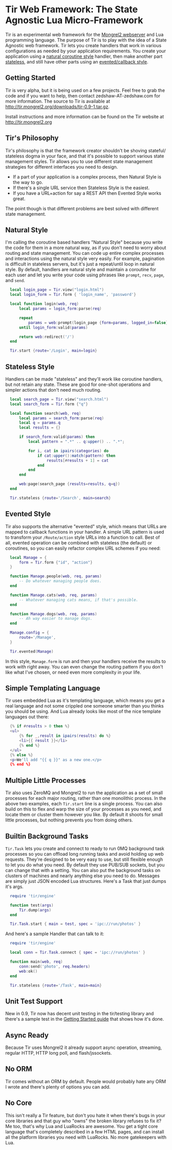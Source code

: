 Tir Web Framework: The State Agnostic Lua Micro-Framework
=========================================================

Tir is an experimental web framework for the [Mongrel2 webserver](http://mongrel2.org/) and Lua
programming language. The purpose of Tir is to play with the idea of a State
Agnostic web framework. Tir lets you create handlers that work in various
configurations as needed by your application requirements. You create your
application using a [natural coroutine style](#natural-style) handler, 
then make another part [stateless](#stateless-style), 
and still have other parts using an [evented/callback style](#evented-style).

Getting Started
---------------

Tir is very alpha, but it is being used on a few projects. Feel free to grab
the code and if you want to help, then contact zedshaw-AT-zedshaw.com for more
information.  The source to Tir is available at
http://tir.mongrel2.org/downloads/tir-0.9-1.tar.gz.

Install instructions and more information can be found on the Tir website at
http://tir.mongrel2.org


Tir's Philosophy
----------------

Tir's philosophy is that the framework creator shouldn't be shoving stateful/
stateless dogma in your face, and that it's possible to support various state
management styles. Tir allows you to use different state management strategies
for different interfaces you need to design.

* If a part of your application is a complex process, then Natural Style is the
  way to go.
* If there's a single URL service then Stateless Style is the easiest.
* If you have a URL+action for say a REST API then Evented Style works great.

The point though is that different problems are best solved with different
state management.

Natural Style
-------------

I'm calling the coroutine based handlers "Natural Style" because you write the
code for them in a more natural way, as if you don't need to worry about
routing and state management. You can code up entire complex processes and
interactions using the natural style very easily. For example, pagination is
difficult in stateless servers, but it's just a repeat/until loop in natural
style.
By default, handlers are natural style and maintain a coroutine for each user
and let you write your code using phrases like `prompt`, `recv`, `page`, and
`send`.

```lua
  local login_page = Tir.view("login.html")
  local login_form = Tir.form { 'login_name', 'password'}

  local function login(web, req)
      local params = login_form:parse(req)

      repeat
          params = web:prompt(login_page {form=params, logged_in=false})
      until login_form:valid(params)

      return web:redirect('/')
  end

  Tir.start {route='/Login', main=login}
```


Stateless Style
---------------

Handlers can be made "stateless" and they'll work like coroutine handlers, but
not retain any state. These are good for one-shot operations and simpler
actions that don't need much routing.

```lua
  local search_page = Tir.view("search.html")
  local search_form = Tir.form {"q"}

  local function search(web, req)
      local params = search_form:parse(req)
      local q = params.q
      local results = {}

      if search_form:valid(params) then
          local pattern = ".*" .. q:upper() .. ".*";

          for i, cat in ipairs(categories) do
              if cat:upper():match(pattern) then
                  results[#results + 1] = cat
              end
          end
      end

      web:page(search_page {results=results, q=q})
  end

  Tir.stateless {route='/Search', main=search}
```

Evented Style
-------------

Tir also supports the alternative "evented" style, which means that URLs are
mapped to callback functions in your handler. A simple URL pattern is used to
transform your `/Route/action` style URLs into a function to call. Best of all,
evented operation can be combined with stateless (the default) or coroutines,
so you can easily refactor complex URL schemes if you need:

```lua
  local Manage = {
      form = Tir.form {"id", "action"}
  }

  function Manage.people(web, req, params)
      -- Do whatever managing people does.
  end

  function Manage.cats(web, req, params)
      -- Whatever managing cats means, if that's possible.
  end

  function Manage.dogs(web, req, params)
      -- Ah way easier to manage dogs.
  end

  Manage.config = {
      route='/Manage',
  }

  Tir.evented(Manage)
```

In this style, `Manage.form` is run and then your handlers receive the results to
work with right away. You can even change the routing pattern if you don't like
what I've chosen, or need even more complexity in your life.

Simple Templating Language
--------------------------

Tir uses embedded Lua as it's templating language, which means you get a real
language and not some crippled one someone smarter than you thinks you should be
using. And Lua already looks like most of the nice template languages out
there:

```lua
  {% if #results > 0 then %}
  <ul>
      {% for _,result in ipairs(results) do %}
      <li>{{ result }}</li>
      {% end %}
  </ul>
  {% else %}
  <p>We'll add "{{ q }}" as a new one.</p>
  {% end %}
```

Multiple Little Processes
-------------------------

Tir also uses ZeroMQ and Mongrel2 to run the application as a set of small
processes for each major routing, rather than one monolithic process. In the
above two examples, each `Tir.start` line is a single process.
You can also build on this to flex and warp the size of your processes as you
need, and locate them or cluster them however you like. By default it shoots
for small little processes, but nothing prevents you from doing others.

Builtin Background Tasks
------------------------

`Tir.Task` lets you create and connect to ready to run 0MQ background task
processes so you can offload long running tasks and avoid holding up web
requests. They're designed to be very easy to use, but still flexible enough to
let you do what you need. By default they use PUB/SUB sockets, but you can
change that with a setting. You can also put the background tasks on clusters
of machines and nearly anything else you need to do. Messages are simply just
JSON encoded Lua structures.
Here's a Task that just dumps it's args.

```lua
  require 'tir/engine'

  function test(args)
      Tir.dump(args)
  end

  Tir.Task.start { main = test, spec = 'ipc://run/photos' }
```

And here's a sample Handler that can talk to it:

```lua
  require 'tir/engine'

  local conn = Tir.Task.connect { spec = 'ipc://run/photos' }

  function main(web, req)
      conn:send('photo', req.headers)
      web:ok()
  end

  Tir.stateless {route='/Task', main=main}
```

Unit Test Support
-----------------

New in 0.9, Tir now has decent unit testing in the tir/testing library and
there's a sample test in the [Getting Started guide](http://tir.mongrel2.org/wiki/quick_start.html)
that shows how it's done.

Async Ready
-----------

Because Tir uses Mongrel2 it already support async operation, streaming,
regular HTTP, HTTP long poll, and flash/jssockets.

No ORM
------

Tir comes without an ORM by default. People would probably hate any ORM I wrote
and there's plenty of options you can add.

No Core
-------

This isn't really a Tir feature, but don't you hate it when there's bugs in your core
libraries and that guy who "owns" the broken library refuses to fix it? Me too,
that's why Lua and LuaRocks are awesome. You get a tight core language that's
completely described in a few HTML pages, and can install all the platform
libraries you need with LuaRocks.
No more gatekeepers with Lua.
